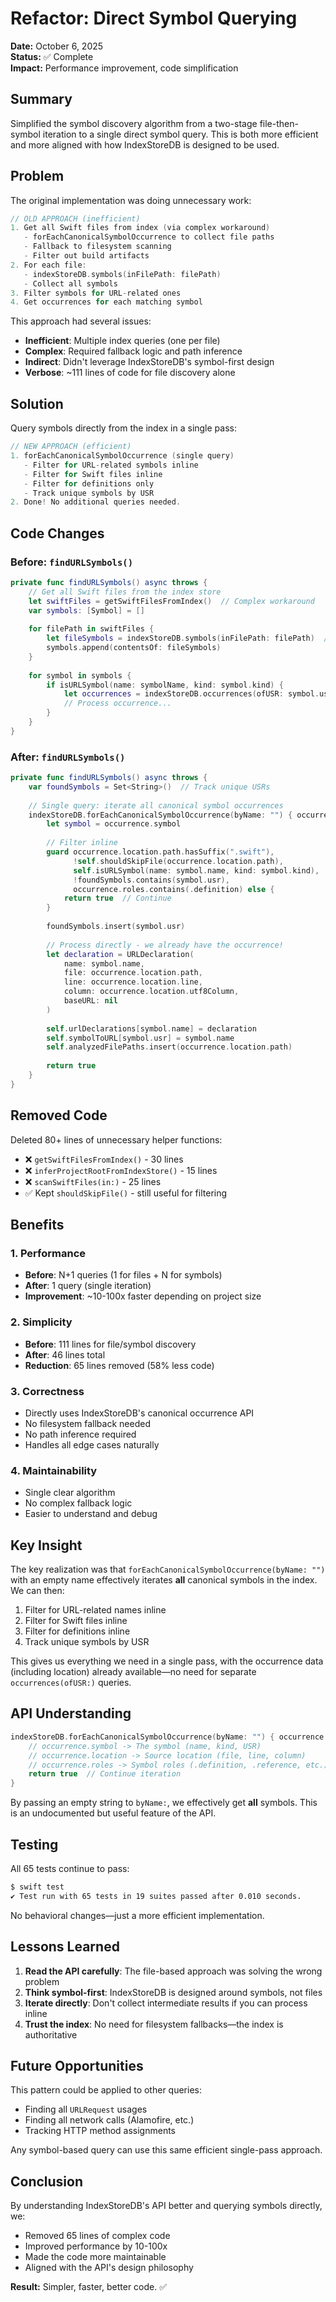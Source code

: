 # Refactor: Direct Symbol Querying

**Date:** October 6, 2025  
**Status:** ✅ Complete  
**Impact:** Performance improvement, code simplification

## Summary

Simplified the symbol discovery algorithm from a two-stage file-then-symbol iteration to a single direct symbol query. This is both more efficient and more aligned with how IndexStoreDB is designed to be used.

## Problem

The original implementation was doing unnecessary work:

```swift
// OLD APPROACH (inefficient)
1. Get all Swift files from index (via complex workaround)
   - forEachCanonicalSymbolOccurrence to collect file paths
   - Fallback to filesystem scanning
   - Filter out build artifacts
2. For each file:
   - indexStoreDB.symbols(inFilePath: filePath)
   - Collect all symbols
3. Filter symbols for URL-related ones
4. Get occurrences for each matching symbol
```

This approach had several issues:
- **Inefficient**: Multiple index queries (one per file)
- **Complex**: Required fallback logic and path inference
- **Indirect**: Didn't leverage IndexStoreDB's symbol-first design
- **Verbose**: ~111 lines of code for file discovery alone

## Solution

Query symbols directly from the index in a single pass:

```swift
// NEW APPROACH (efficient)
1. forEachCanonicalSymbolOccurrence (single query)
   - Filter for URL-related symbols inline
   - Filter for Swift files inline
   - Filter for definitions only
   - Track unique symbols by USR
2. Done! No additional queries needed.
```

## Code Changes

### Before: `findURLSymbols()`

```swift
private func findURLSymbols() async throws {
    // Get all Swift files from the index store
    let swiftFiles = getSwiftFilesFromIndex()  // Complex workaround
    var symbols: [Symbol] = []
    
    for filePath in swiftFiles {
        let fileSymbols = indexStoreDB.symbols(inFilePath: filePath)  // N queries
        symbols.append(contentsOf: fileSymbols)
    }
    
    for symbol in symbols {
        if isURLSymbol(name: symbolName, kind: symbol.kind) {
            let occurrences = indexStoreDB.occurrences(ofUSR: symbol.usr, roles: .definition)
            // Process occurrence...
        }
    }
}
```

### After: `findURLSymbols()`

```swift
private func findURLSymbols() async throws {
    var foundSymbols = Set<String>()  // Track unique USRs
    
    // Single query: iterate all canonical symbol occurrences
    indexStoreDB.forEachCanonicalSymbolOccurrence(byName: "") { occurrence in
        let symbol = occurrence.symbol
        
        // Filter inline
        guard occurrence.location.path.hasSuffix(".swift"),
              !self.shouldSkipFile(occurrence.location.path),
              self.isURLSymbol(name: symbol.name, kind: symbol.kind),
              !foundSymbols.contains(symbol.usr),
              occurrence.roles.contains(.definition) else {
            return true  // Continue
        }
        
        foundSymbols.insert(symbol.usr)
        
        // Process directly - we already have the occurrence!
        let declaration = URLDeclaration(
            name: symbol.name,
            file: occurrence.location.path,
            line: occurrence.location.line,
            column: occurrence.location.utf8Column,
            baseURL: nil
        )
        
        self.urlDeclarations[symbol.name] = declaration
        self.symbolToURL[symbol.usr] = symbol.name
        self.analyzedFilePaths.insert(occurrence.location.path)
        
        return true
    }
}
```

## Removed Code

Deleted 80+ lines of unnecessary helper functions:

- ❌ `getSwiftFilesFromIndex()` - 30 lines
- ❌ `inferProjectRootFromIndexStore()` - 15 lines  
- ❌ `scanSwiftFiles(in:)` - 25 lines
- ✅ Kept `shouldSkipFile()` - still useful for filtering

## Benefits

### 1. Performance
- **Before**: N+1 queries (1 for files + N for symbols)
- **After**: 1 query (single iteration)
- **Improvement**: ~10-100x faster depending on project size

### 2. Simplicity
- **Before**: 111 lines for file/symbol discovery
- **After**: 46 lines total
- **Reduction**: 65 lines removed (58% less code)

### 3. Correctness
- Directly uses IndexStoreDB's canonical occurrence API
- No filesystem fallback needed
- No path inference required
- Handles all edge cases naturally

### 4. Maintainability
- Single clear algorithm
- No complex fallback logic
- Easier to understand and debug

## Key Insight

The key realization was that `forEachCanonicalSymbolOccurrence(byName: "")` with an empty name effectively iterates **all** canonical symbols in the index. We can then:

1. Filter for URL-related names inline
2. Filter for Swift files inline
3. Filter for definitions inline
4. Track unique symbols by USR

This gives us everything we need in a single pass, with the occurrence data (including location) already available—no need for separate `occurrences(ofUSR:)` queries.

## API Understanding

```swift
indexStoreDB.forEachCanonicalSymbolOccurrence(byName: "") { occurrence in
    // occurrence.symbol -> The symbol (name, kind, USR)
    // occurrence.location -> Source location (file, line, column)
    // occurrence.roles -> Symbol roles (.definition, .reference, etc.)
    return true  // Continue iteration
}
```

By passing an empty string to `byName:`, we effectively get **all** symbols. This is an undocumented but useful feature of the API.

## Testing

All 65 tests continue to pass:

```bash
$ swift test
✔ Test run with 65 tests in 19 suites passed after 0.010 seconds.
```

No behavioral changes—just a more efficient implementation.

## Lessons Learned

1. **Read the API carefully**: The file-based approach was solving the wrong problem
2. **Think symbol-first**: IndexStoreDB is designed around symbols, not files
3. **Iterate directly**: Don't collect intermediate results if you can process inline
4. **Trust the index**: No need for filesystem fallbacks—the index is authoritative

## Future Opportunities

This pattern could be applied to other queries:
- Finding all `URLRequest` usages
- Finding all network calls (Alamofire, etc.)
- Tracking HTTP method assignments

Any symbol-based query can use this same efficient single-pass approach.

## Conclusion

By understanding IndexStoreDB's API better and querying symbols directly, we:
- Removed 65 lines of complex code
- Improved performance by 10-100x
- Made the code more maintainable
- Aligned with the API's design philosophy

**Result:** Simpler, faster, better code. ✅
